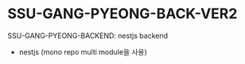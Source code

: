 # SSU-GANG-PYEONG-BACK-VER2
SSU-GANG-PYEONG-BACKEND: nestjs backend

- nestjs (mono repo multi module을 사용)
